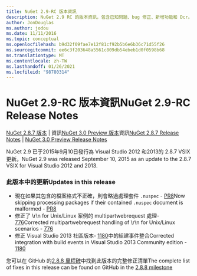 ```yaml
---
title: NuGet 2.9-RC 版本資訊
description: NuGet 2.9 RC 的版本資訊，包含已知問題、bug 修正、新增功能和 Dcr。
author: JonDouglas
ms.author: jodou
ms.date: 11/11/2016
ms.topic: conceptual
ms.openlocfilehash: b9d32f09fae7e12f81cf92b5b6e6b36c71d55f26
ms.sourcegitcommit: ee6c3f203648a5561c809db54ebeb1d0f0598b68
ms.translationtype: MT
ms.contentlocale: zh-TW
ms.lasthandoff: 01/26/2021
ms.locfileid: "98780314"
---
```

# <a name="nuget-29-rc-release-notes"></a><span data-ttu-id="43c1a-103">NuGet 2.9-RC 版本資訊</span><span class="sxs-lookup"><span data-stu-id="43c1a-103">NuGet 2.9-RC Release Notes</span></span>

<span data-ttu-id="43c1a-104">[NuGet 2.8.7 版本](../release-notes/nuget-2.8.7.md)  |  資訊[NuGet 3.0 Preview 版本](../release-notes/nuget-3.0-preview.md)資訊</span><span class="sxs-lookup"><span data-stu-id="43c1a-104">[NuGet 2.8.7 Release Notes](../release-notes/nuget-2.8.7.md) | [NuGet 3.0 Preview Release Notes](../release-notes/nuget-3.0-preview.md)</span></span>

<span data-ttu-id="43c1a-105">NuGet 2.9 已于2015年9月10日發行為 Visual Studio 2012 和2013的 2.8.7 VSIX 更新。</span><span class="sxs-lookup"><span data-stu-id="43c1a-105">NuGet 2.9 was released September 10, 2015 as an update to the 2.8.7 VSIX for Visual Studio 2012 and 2013.</span></span>

### <a name="updates-in-this-release"></a><span data-ttu-id="43c1a-106">此版本中的更新</span><span class="sxs-lookup"><span data-stu-id="43c1a-106">Updates in this release</span></span>

* <span data-ttu-id="43c1a-107">現在如果其包含的檔案格式不正確，則會略過處理套件 `.nuspec` - [PR8](https://github.com/NuGet/NuGet2/pull/8)</span><span class="sxs-lookup"><span data-stu-id="43c1a-107">Now skipping processing packages if their contained `.nuspec` document is malformed - [PR8](https://github.com/NuGet/NuGet2/pull/8)</span></span>
* <span data-ttu-id="43c1a-108">修正了 \r\n for Unix/Linux 案例的 multipartwebrequest 處理- [776](https://github.com/NuGet/Home/issues/776)</span><span class="sxs-lookup"><span data-stu-id="43c1a-108">Corrected multipartwebrequest handling of \r\n for Unix/Linux scenarios - [776](https://github.com/NuGet/Home/issues/776)</span></span>
* <span data-ttu-id="43c1a-109">修正 Visual Studio 2013 社區版本- [1180](https://github.com/NuGet/Home/issues/1180)中的組建事件整合</span><span class="sxs-lookup"><span data-stu-id="43c1a-109">Corrected integration with build events in Visual Studio 2013 Community edition - [1180](https://github.com/NuGet/Home/issues/1180)</span></span>


<span data-ttu-id="43c1a-110">您可以在 GitHub 的[2.8.8 里程碑](https://github.com/NuGet/Home/issues?q=milestone%3A2.8.8+is%3Aclosed)中找到此版本的完整修正清單</span><span class="sxs-lookup"><span data-stu-id="43c1a-110">The complete list of fixes in this release can be found on GitHub in the [2.8.8 milestone](https://github.com/NuGet/Home/issues?q=milestone%3A2.8.8+is%3Aclosed)</span></span>
